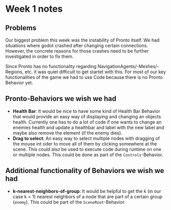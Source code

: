 # Week 1 notes

## Problems

Our biggest problem this week was the instability of Pronto itself. We had situations where godot crashed after changing certain connections. However, the concrete reasons for those crashes need to be further investigated in order to fix them.

Since Pronto has no functionality regarding NavigationAgents/-Meshes/-Regions, etc. it was quiet difficult to get startet with this. For most of our key functionalities of the game we had to use Code because there is no Pronto Behavior yet.

## Pronto-Behaviors we wish we had

- **Health Bar**: It would be nice to have some kind of Health Bar Behavior that would provide an easy way of displaying and changing an objects health. Currently one has to do a lot of code if one wants to change an enemies health and update a healthbar and label with the new label and maybe also remove the element (if the enemy dies).
- **Drag to select**: An easy way to select multiple nodes with dragging of the mouse int oder to move all of them by clicking somewhere at the scene. This could also be used to execute code during runtime on one or multiple nodes. This could be done as part of the `Controls`-Behavior.

## Additional functionality of Behaviors we wish we had

- **k-nearest-neighbors-of-group**: It would be helpful to get the k (in our case k = 1) nearest neighbors of a node that are part of a certain group (`enemy`). This could be part of the `SceneRoot`-Behavior.